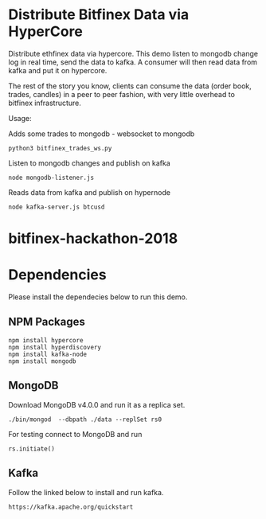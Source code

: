 # Distribute Bitfinex Data via HyperCore

Distribute ethfinex data via hypercore. This demo listen to mongodb change log in real time, send the data to kafka. A consumer will then read data from kafka and put it on hypercore.

The rest of the story you know, clients can consume the data  (order book, trades, candles) in a peer to peer fashion, with very little overhead to bitfinex infrastructure.


Usage:

Adds some trades to mongodb - websocket to mongodb

    python3 bitfinex_trades_ws.py

Listen to mongodb changes and publish on kafka

    node mongodb-listener.js

Reads data from kafka and publish on hypernode

    node kafka-server.js btcusd

# bitfinex-hackathon-2018

# Dependencies

Please install the dependecies below to run this demo.

## NPM Packages

    npm install hypercore
    npm install hyperdiscovery
    npm install kafka-node
    npm install mongodb


## MongoDB

Download MongoDB v4.0.0 and run it as a replica set.

    ./bin/mongod  --dbpath ./data --replSet rs0

For testing connect to MongoDB and run

    rs.initiate()

## Kafka

Follow the linked below to install and run kafka.

    https://kafka.apache.org/quickstart